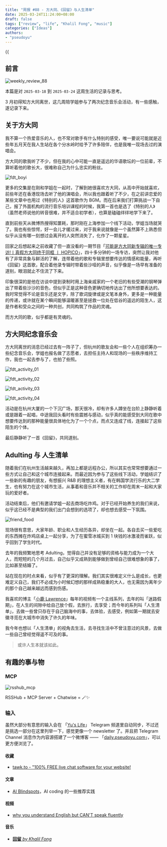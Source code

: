 ```yaml
---
title: "周报 #88 - 方大同、《回留》与人生清单"
date: 2025-03-24T11:24:00+08:00
draft: false
tags: ["review", "life", "Khalil Fong", "music"]
categories: ["Ideas"]
authors:
- "pseudoyu"
---
```


{{<audio src="audios/revisited.mp3" caption="《回留》 by 方大同" >}}

## 前言

![weekly_review_88](https://image.pseudoyu.com/images/weekly_review_88.png)

本篇是对 `2025-03-18` 到 `2025-03-24` 这周生活的记录与思考。

3 月初得知方大同离世，这几周陪学姐参与了两次纪念音乐会活动，有一些感触，遂记录下来。

## 关于方大同

我不算一个热爱音乐的人，也不常对歌手有什么特别的感受，唯一要说可能就是近些年五月天在我人生站在各个分水岭时给予了许多陪伴，也是我唯一现场去过的演唱会。

方大同的歌我听了不少，但在我的心中可能一直是遥远的华语歌坛的一位前辈，不算听着他的歌长大，很难称自己为什么忠实的粉丝。

![fdt_boyi](https://image.pseudoyu.com/images/fdt_boyi.jpg)

更多的交集是在刚和学姐在一起时，了解到她很喜欢方大同，从高中开始就喜欢，前些年还在香港现场去听了他的演唱会，所以我也跟着听了不少，在之前讲恋爱的某些文章中也用过《特别的人》这首歌作为 BGM。而在后来我们打算挑战一下自己，报了外面机构的流行音乐培训课程的时候，我第一首也是选了《特别的人》（虽然老师说他的转音很难，并不适合初学者），也算是磕磕绊绊地学下来了。

直到前些天从微博热搜得知噩耗，那时刚在上海参加一个线下活动，学姐当场就哭了。我也有些惊愕，好一会儿才缓过来，对于我来说就像是一个虽然算不上熟悉但似乎从没有哪一刻想过会离开的人突然消失了，化作了一颗星星。

回家之后想起来之前收藏了但一直没看的一期节目「[可能是方大同新专辑的唯一专访!丨真假方大同终于同框 丨 HOPICO](https://www.bilibili.com/video/BV1ZzyTYvEgq)」，四十多分钟的一场专访，突然让我对他有了非常具象与鲜活的了解，连带着他的歌和专辑里想要传达的情感和能量，再听《回留》这首歌，配合着他录专辑时带着些沙哑的声音，似乎像是一场早有准备的道别，眼泪就止不住流了下来。

印象很深的是他在访谈中提到录制时用上海亲戚家的一个老旧的有些受潮的钢琴弹出了带着些沙沙的音色，但似乎正是这种音色更确切地传达出了他所想要表达的。我时常觉得不论是音乐还是文字，除了歌词旋律或是文笔本身外，更多是一种能量的传递，或许就在某个瞬间能够温暖甚至是拯救一位处在低谷的遥远的陌生人，这是作者和受众之间的一种共创，共同构筑了作品的灵魂。

而方大同的歌，似乎都是有灵魂的。

## 方大同纪念音乐会

方大同离世的消息已经过去有一阵子了，但杭州的歌友会和一些个人在组织筹办一些纪念音乐会，学姐也报名做了志愿者，去担任主持人和现场的一些秩序维持工作，我也一起去参与了，也拍了些照。

![fdt_activity_01](https://image.pseudoyu.com/images/fdt_activity_01.jpg)

![fdt_activity_02](https://image.pseudoyu.com/images/fdt_activity_02.jpg)

![fdt_activity_03](https://image.pseudoyu.com/images/fdt_activity_03.jpg)

![fdt_activity_04](https://image.pseudoyu.com/images/fdt_activity_04.jpg)

活动是在杭州大厦的一个下沉广场，那天很冷，却有许多人蹲坐在台阶上静静听着或是跟着一起唱，中途我回头看时有些震撼与感动，似乎真的能感受到大同在歌中想要传达到的那种能量很具体地化为了一个个点，而点又连成了线，连接起了这些陌生的个体。

最后静静听了一首《回留》，共同道别。

## Adulting 与 人生清单

随着我们在杭州生活越来越久，再加上都是远程办公，所以其实也常常想要通过一些方式让自己和这个城市连接起来。而最近因为参与了这些线下活动，学姐结识了一些新的有趣的朋友，有想振兴 R&B 的理想主义者，有在韩国学流行乐的大二学生，也有努力在这个城市生活，从事着和音乐并不相关的工作却在周末一起和大家玩的爱好者。

活动结束后，他们有邀请学姐一起去商场吃炸鸡。对于已经开始养生的我们来说，似乎这已经不是典型的我们出门会想到的选项了，却也想去感受一下氛围。

![friend_food](https://image.pseudoyu.com/images/friend_food.png)

现场很有意思，大家年龄、职业和人生经历各异，却坐在一起。各自去买一些爱吃的东西摊在炸鸡店桌上一起分享，为了在蜜雪冰城买到 1 块钱的冰激凌而雀跃，似乎回到了学生时代。

去年的我频繁地思考 Adulting，觉得自己并没有足够的资格与能力成为一个大人，而短短的几个月过去，自己似乎又成熟到能够做到曾经自己很难想象的事了，比如甚至结婚了。

站在现在的时点来看，似乎有了更深的理解。我们其实很难定义什么是成长，也更难定义自己，我们不必成为小时候幻想的那样成熟稳重的大人，也无需因为离年少的那个自己越来越远而感到伤感。

我喜欢的博主「[小鹿 Lawrence](https://space.bilibili.com/37029661)」每年的视频有一个主线系列，去年的叫「迷路假期」，在人生的间隙中给自己放个假，去旅行，去享受；而今年的系列叫「人生清单」，去做一些曾只存在于自己脑海中的事，去体验，去感受，例如第一期就去安徽寻觅在大城市中消失了许久的年味。

我今年也想以「人生清单」的视角去生活，去寻找生活中不曾注意过的风景，去做一些自己曾经觉得遥不可及的事。

> 或许人生本就该如此。

## 有趣的事与物

### MCP

![rsshub_mcp](https://image.pseudoyu.com/images/rsshub_mcp.jpeg)

RSSHub + MCP Server + Chatwise = 🪄✨

### 输入

虽然大部分有意思的输入会在 「[Yu's Life](https://t.me/pseudoyulife)」 Telegram 频道里自动同步，不过还是挑选一部分在这里列举一下，感觉更像一个 newsletter 了。并且把 Telegram Channel 消息作为内容源搭建了一个微博客 —— 「[daily.pseudoyu.com](https://daily.pseudoyu.com/)」，可以更方便浏览了。

#### 收藏

- [tawk.to - "100% FREE live chat software for your website!](https://www.tawk.to/)

#### 文章

- [AI Blindspots](https://ezyang.github.io/ai-blindspots/)，AI coding 的一些推荐实践

#### 视频

- [why you understand English but CAN'T speak fluently](https://www.youtube.com/watch?v=oXOTlM9n-_k)

#### 音乐

- [**回留** *by Khalil Fong*](https://open.spotify.com/track/5iFT7yzuvfK8WOqiN22QqX)
